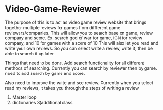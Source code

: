 # Video-Game-Reviewer
The purpose of this is to act as video game review website that brings together multiple reviews for games from diffferent game reviewers/companies.
This will allow you to search base on game, review company and score. Ex. search god of war for game, IGN for review company, and 10 for games with a score of 10
This will also let you read and write your own reviews. So you can select write a review, write it, then be able to search it up later.

Things that need to be done.
Add search functionality for all different methods of searching. Currently you can search by reviewer then by game.
need to add search by game and score.

Also need to improve the write and see review. Currently when you select read my reviews, it takes you through the steps of writing a review


1) Master loop
2) dictionaries
 3)additional class
